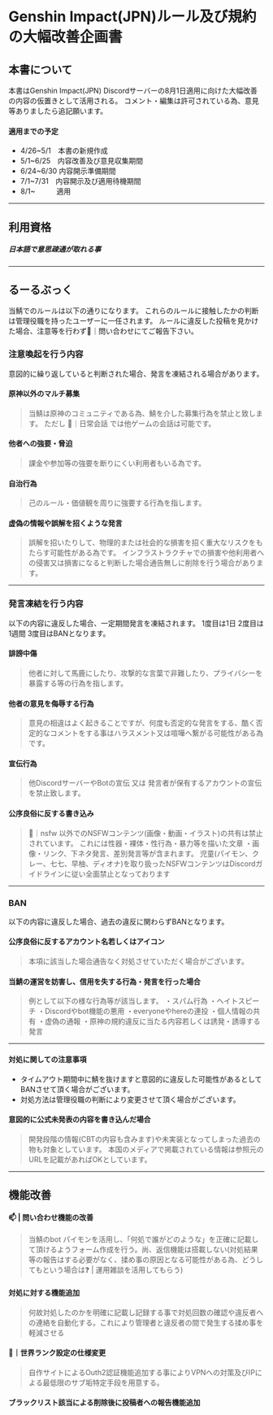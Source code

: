 # Genshin Impact(JPN)ルール及び規約の大幅改善企画書
## 本書について
本書はGenshin Impact(JPN) Discordサーバーの8月1日適用に向けた大幅改善の内容の仮置きとして活用される。
コメント・編集は許可されている為、意見等ありましたら追記願います。

#### 適用までの予定
- 4/26~5/1　本書の新規作成
- 5/1~6/25　内容改善及び意見収集期間
- 6/24~6/30 内容開示準備期間
- 7/1~7/31　内容開示及び適用待機期間
- 8/1~　　　適用

---
## 利用資格
##### 日本語で意思疎通が取れる事
---

## るーるぶっく
当鯖でのルールは以下の通りになります。
これらのルールに接触したかの判断は管理役職を持ったユーザーに一任されます。
ルールに違反した投稿を見かけた場合、注意等を行わず📮｜問い合わせにてご報告下さい。 
### 注意喚起を行う内容
意図的に繰り返していると判断された場合、発言を凍結される場合があります。

#### 原神以外のマルチ募集
> 当鯖は原神のコミュニティである為、鯖を介した募集行為を禁止と致します。
ただし  💭｜日常会話  では他ゲームの会話は可能です。

#### 他者への強要・脅迫
> 課金や参加等の強要を断りにくい利用者もいる為です。
#### 自治行為
> 己のルール・価値観を周りに強要する行為を指します。
#### 虚偽の情報や誤解を招くような発言
> 誤解を招いたりして、物理的または社会的な損害を招く重大なリスクをもたらす可能性がある為です。
> インフラストラクチャでの損害や他利用者への侵害又は損害になると判断した場合通告無しに削除を行う場合があります。

---
### 発言凍結を行う内容
以下の内容に違反した場合、一定期間発言を凍結されます。
1度目は1日 2度目は1週間 3度目はBANとなります。

#### 誹謗中傷
> 他者に対して馬鹿にしたり、攻撃的な言葉で非難したり、プライバシーを暴露する等の行為を指します。

#### 他者の意見を侮辱する行為
> 意見の相違はよく起きることですが、何度も否定的な発言をする、酷く否定的なコメントをする事はハラスメント又は喧嘩へ繋がる可能性がある為です。

#### 宣伝行為
> 他DiscordサーバーやBotの宣伝 又は 発言者が保有するアカウントの宣伝を禁止致します。

#### 公序良俗に反する書き込み
> 🔞｜nsfw   以外でのNSFWコンテンツ(画像・動画・イラスト)の共有は禁止されています。
これには性器・裸体・性行為・暴力等を描いた文章 ・画像・リンク、下ネタ発言、差別発言等が含まれます。
> 児童(パイモン、クレー、七七、早柚、ディオナ)を取り扱ったNSFWコンテンツはDiscordガイドラインに従い全面禁止となっております

---
### BAN
以下の内容に違反した場合、過去の違反に関わらずBANとなります。

#### 公序良俗に反するアカウント名若しくはアイコン
> 本項に該当した場合通告なく対処させていただく場合がございます。

#### 当鯖の運営を妨害し、信用を失する行為・発言を行った場合
> 例として以下の様な行為等が該当します。
・スパム行為
・ヘイトスピーチ
・Discordやbot機能の悪用
・everyoneやhereの連投
・個人情報の共有
・虚偽の通報
・原神の規約違反に当たる内容若しくは誘発・誘導する発言
---
#### 対処に関しての注意事項
- タイムアウト期間中に鯖を抜けますと意図的に違反した可能性があるとしてBANさせて頂く場合がございます。
- 対処方法は管理役職の判断により変更させて頂く場合がございます。

#### 意図的に公式未発表の内容を書き込んだ場合
> 開発段階の情報(CBTの内容も含みます)や未実装となってしまった過去の物も対象としています。
本国のメディアで掲載されている情報は参照元のURLを記載があればOKとしています。

---
## 機能改善
#### 📫 | 問い合わせ機能の改善
> 当鯖のbot パイモンを活用し、「何処で誰がどのような」を正確に記載して頂けるようフォーム作成を行う。尚、返信機能は搭載しない(対処結果等の報告はする必要がなく、揉め事の原因となる可能性がある為、どうしてもという場合は❓ | 運用雑談を活用してもらう)

#### 対処に対する機能追加
> 何故対処したのかを明確に記載し記録する事で対処回数の確認や違反者への連絡を自動化する。これにより管理者と違反者の間で発生する揉め事を軽減させる

#### 🔧｜世界ランク設定の仕様変更
> 自作サイトによるOuth2認証機能追加する事によりVPNへの対策及びIPによる最低限のサブ垢特定手段を用意する。

#### ブラックリスト該当による削除後に投稿者への報告機能追加